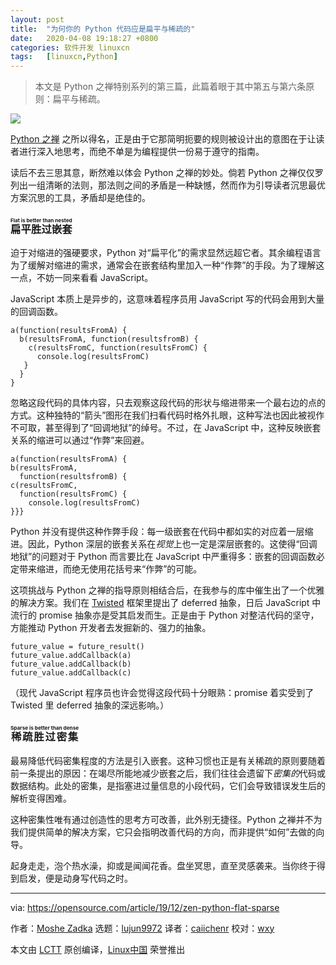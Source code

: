 ```yaml
---
layout: post
title:	"为何你的 Python 代码应是扁平与稀疏的"
date:	2020-04-08 19:18:27 +0800 
categories:	软件开发 linuxcn 
tags:	[linuxcn,Python]
---
```




> 
> 本文是 Python 之禅特别系列的第三篇，此篇着眼于其中第五与第六条原则：扁平与稀疏。
> 
> 
> 


![](/Asserts/Images//attachment/album/202004/08/191645uiniiy56keig95gi.jpg)


[Python 之禅](https://www.python.org/dev/peps/pep-0020/) 之所以得名，正是由于它那简明扼要的规则被设计出的意图在于让读者进行深入地思考，而绝不单是为编程提供一份易于遵守的指南。


读后不去三思其意，断然难以体会 Python 之禅的妙处。倘若 Python 之禅仅仅罗列出一组清晰的法则，那法则之间的矛盾是一种缺憾，然而作为引导读者沉思最优方案沉思的工具，矛盾却是绝佳的。


### <ruby> 扁平胜过嵌套 <rt>  Flat is better than nested </rt></ruby>


迫于对缩进的强硬要求，Python 对“扁平化”的需求显然远超它者。其余编程语言为了缓解对缩进的需求，通常会在嵌套结构里加入一种“作弊”的手段。为了理解这一点，不妨一同来看看 JavaScript。


JavaScript 本质上是异步的，这意味着程序员用 JavaScript 写的代码会用到大量的回调函数。



```
a(function(resultsFromA) {
  b(resultsFromA, function(resultsfromB) {
    c(resultsFromC, function(resultsFromC) {
      console.log(resultsFromC)
   }
  }
}
```

忽略这段代码的具体内容，只去观察这段代码的形状与缩进带来一个最右边的点的方式。这种独特的“箭头”图形在我们扫看代码时格外扎眼，这种写法也因此被视作不可取，甚至得到了“回调地狱”的绰号。不过，在 JavaScript 中，这种反映嵌套关系的缩进可以通过“作弊”来回避。



```
a(function(resultsFromA) {
b(resultsFromA,
  function(resultsfromB) {
c(resultsFromC,
  function(resultsFromC) {
    console.log(resultsFromC)
}}}
```

Python 并没有提供这种作弊手段：每一级嵌套在代码中都如实的对应着一层缩进。因此，Python 深层的嵌套关系在*视觉*上也一定是深层嵌套的。这使得“回调地狱”的问题对于 Python 而言要比在 JavaScript 中严重得多：嵌套的回调函数必定带来缩进，而绝无使用花括号来“作弊”的可能。


这项挑战与 Python 之禅的指导原则相结合后，在我参与的库中催生出了一个优雅的解决方案。我们在 [Twisted](https://twistedmatrix.com/trac/) 框架里提出了 deferred 抽象，日后 JavaScript 中流行的 promise 抽象亦是受其启发而生。正是由于 Python 对整洁代码的坚守，方能推动 Python 开发者去发掘新的、强力的抽象。



```
future_value = future_result()
future_value.addCallback(a)
future_value.addCallback(b)
future_value.addCallback(c)
```

（现代 JavaScript 程序员也许会觉得这段代码十分眼熟：promise 着实受到了 Twisted 里 deferred 抽象的深远影响。）


### <ruby> 稀疏胜过密集 <rt>  Sparse is better than dense </rt></ruby>


最易降低代码密集程度的方法是引入嵌套。这种习惯也正是有关稀疏的原则要随着前一条提出的原因：在竭尽所能地减少嵌套之后，我们往往会遗留下*密集的*代码或数据结构。此处的密集，是指塞进过量信息的小段代码，它们会导致错误发生后的解析变得困难。


这种密集性唯有通过创造性的思考方可改善，此外别无捷径。Python 之禅并不为我们提供简单的解决方案，它只会指明改善代码的方向，而非提供“如何”去做的向导。


起身走走，泡个热水澡，抑或是闻闻花香。盘坐冥思，直至灵感袭来。当你终于得到启发，便是动身写代码之时。




---


via: <https://opensource.com/article/19/12/zen-python-flat-sparse>


作者：[Moshe Zadka](https://opensource.com/users/moshez) 选题：[lujun9972](https://github.com/lujun9972) 译者：[caiichenr](https://github.com/caiichenr) 校对：[wxy](https://github.com/wxy)


本文由 [LCTT](https://github.com/LCTT/TranslateProject) 原创编译，[Linux中国](https://linux.cn/) 荣誉推出
